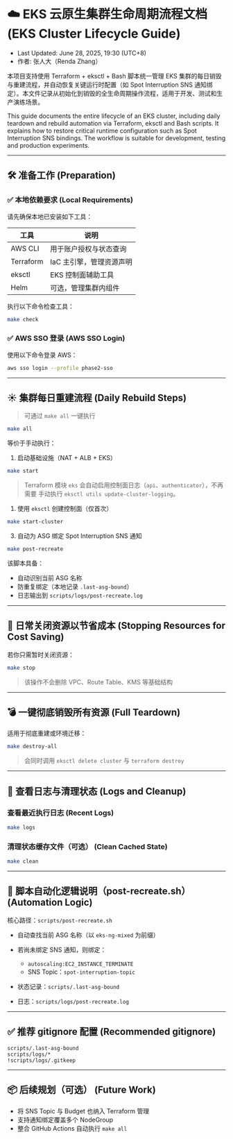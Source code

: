 # ☁️ EKS 云原生集群生命周期流程文档 (EKS Cluster Lifecycle Guide)

* Last Updated: June 28, 2025, 19:30 (UTC+8)
* 作者: 张人大（Renda Zhang）

本项目支持使用 Terraform + eksctl + Bash 脚本统一管理 EKS 集群的每日销毁与重建流程，并自动恢复关键运行时配置（如 Spot Interruption SNS 通知绑定）。本文件记录从初始化到销毁的全生命周期操作流程，适用于开发、测试和生产演练场景。

This guide documents the entire lifecycle of an EKS cluster, including daily teardown and rebuild automation via Terraform, eksctl and Bash scripts. It explains how to restore critical runtime configuration such as Spot Interruption SNS bindings. The workflow is suitable for development, testing and production experiments.

---

## 🛠 准备工作 (Preparation)

### ✅ 本地依赖要求 (Local Requirements)

请先确保本地已安装如下工具：

| 工具        | 说明             |
| --------- | -------------- |
| AWS CLI   | 用于账户授权与状态查询    |
| Terraform | IaC 主引擎，管理资源声明 |
| eksctl    | EKS 控制面辅助工具    |
| Helm      | 可选，管理集群内组件     |

执行以下命令检查工具：

```bash
make check
```

### ✅ AWS SSO 登录 (AWS SSO Login)

使用以下命令登录 AWS：

```bash
aws sso login --profile phase2-sso
```

---

## ☀ 集群每日重建流程 (Daily Rebuild Steps)

> 可通过 `make all` 一键执行

```bash
make all
```

等价于手动执行：

1. 启动基础设施（NAT + ALB + EKS）

```bash
make start
```

> Terraform 模块 `eks` 会自动启用控制面日志（`api`、`authenticator`），不再需要
> 手动执行 `eksctl utils update-cluster-logging`。

1. 使用 `eksctl` 创建控制面（仅首次）

```bash
make start-cluster
```

3. 自动为 ASG 绑定 Spot Interruption SNS 通知

```bash
make post-recreate
```

该脚本具备：

* 自动识别当前 ASG 名称
* 防重复绑定（本地记录 `.last-asg-bound`）
* 日志输出到 `scripts/logs/post-recreate.log`

---

## 🌙 日常关闭资源以节省成本 (Stopping Resources for Cost Saving)

若你只需暂时关闭资源：

```bash
make stop
```

> 该操作不会删除 VPC、Route Table、KMS 等基础结构

---

## 💣 一键彻底销毁所有资源 (Full Teardown)

适用于彻底重建或环境迁移：

```bash
make destroy-all
```

> 会同时调用 `eksctl delete cluster` 与 `terraform destroy`

---

## 📜 查看日志与清理状态 (Logs and Cleanup)

### 查看最近执行日志 (Recent Logs)

```bash
make logs
```

### 清理状态缓存文件（可选） (Clean Cached State)

```bash
make clean
```

---

## 🔁 脚本自动化逻辑说明（post-recreate.sh） (Automation Logic)

核心路径：`scripts/post-recreate.sh`

* 自动查找当前 ASG 名称（以 `eks-ng-mixed` 为前缀）
* 若尚未绑定 SNS 通知，则绑定：

  * `autoscaling:EC2_INSTANCE_TERMINATE`
  * SNS Topic：`spot-interruption-topic`
* 状态记录：`scripts/.last-asg-bound`
* 日志：`scripts/logs/post-recreate.log`

---

## ✅ 推荐 gitignore 配置 (Recommended gitignore)

```gitignore
scripts/.last-asg-bound
scripts/logs/*
!scripts/logs/.gitkeep
```

---

## 📦 后续规划（可选） (Future Work)

* 将 SNS Topic 与 Budget 也纳入 Terraform 管理
* 支持通知绑定覆盖多个 NodeGroup
* 整合 GitHub Actions 自动执行 `make all`
